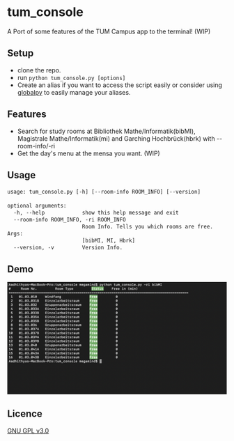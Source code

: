 # tum_console
A Port of some features of the TUM Campus app to the terminal! (WIP)

## Setup
* clone the repo.
* run `python tum_console.py [options]` 
* Create an alias if you want to access the script easily or consider using [globalpy](https://github.com/frankzl/global-py) to easily manage your aliases.

## Features
* Search for study rooms at Bibliothek Mathe/Informatik(bibMI), Magistrale Mathe/Informatik(mi) and Garching Hochbrück(hbrk) with --room-info/-ri
* Get the day's menu at the mensa you want. (WIP)

## Usage
```
usage: tum_console.py [-h] [--room-info ROOM_INFO] [--version]

optional arguments:
  -h, --help            show this help message and exit
  --room-info ROOM_INFO, -ri ROOM_INFO
                        Room Info. Tells you which rooms are free. Args:
                        [bibMI, MI, Hbrk]
  --version, -v         Version Info.
  ```
  
  ## Demo
  ![screenshot](demo.png)
  ## Licence 
  [GNU GPL v3.0](LICENSE)
